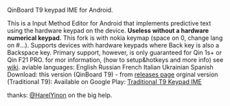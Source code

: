 QinBoard T9 keypad IME for Android.

This is a Input Method Editor for Android that implements predictive text using the hardware keypad on the device. **Useless without a hardware numerical keypad.**
This fork is with nokia keymap (space on 0, change lang on #...).
Supports devices with hardware keypads where Back key is also a Backspace key. Primary support, however, is only guaranteed for Qin 1s+ or Qin F21 PRO.
for mor information, (how to setup&hotkeys and more info) see [wiki](https://github.com/AshiVered/QinBoard-T9/wiki).
aviable languages:
English
Russian
French
Italian
Ukrainian
Spanish
Download:
this version (QinBoard T9) - from [releases page](https://github.com/AshiVered/QinBoard-T9/releases)
orginal version (Traditional T9):
Available on Google Play: [Traditional T9 Keypad IME](https://play.google.com/store/apps/details?id=org.nyanya.android.traditionalt9)

thanks:
[@HarelYinon](https://github.com/HarelYinon/) on the big help.


